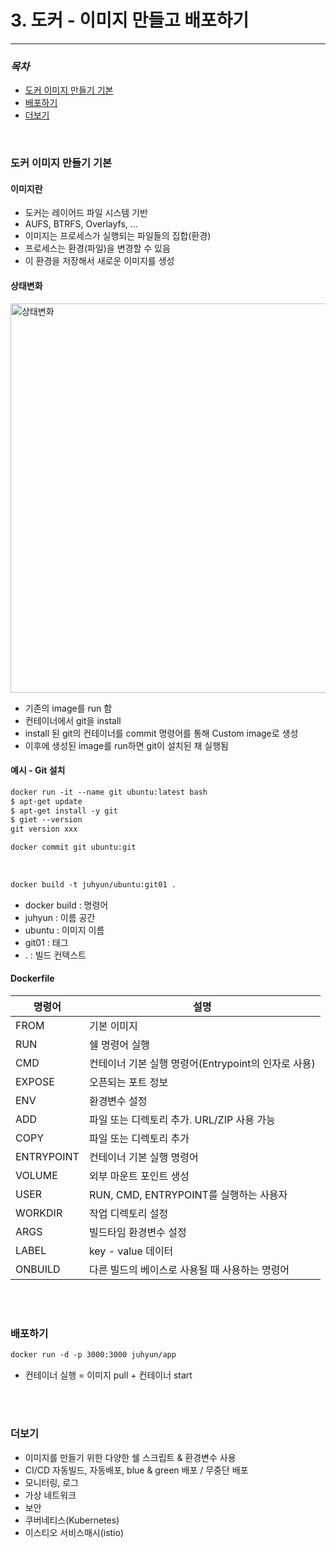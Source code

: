 # 3. 도커 - 이미지 만들고 배포하기
--------------------------------

### *목차*
  - [도커 이미지 만들기 기본](#도커-이미지-만들기-기본)
  - [배포하기](#배포하기)
  - [더보기](#더보기)
  


<br>


### 도커 이미지 만들기 기본
#### 이미지란
  - 도커는 레이어드 파일 시스템 기반
  - AUFS, BTRFS, Overlayfs, ...
  - 이미지는 프로세스가 실행되는 파일들의 집합(환경)
  - 프로세스는 환경(파일)을 변경할 수 있음
  - 이 환경을 저장해서 새로운 이미지를 생성
  
  
#### 상태변화
<img width="623" alt="상태변화" src="https://user-images.githubusercontent.com/50076031/103432023-78896e80-4c1c-11eb-8e74-0fd39b2d9a3e.PNG">

  - 기존의 image를 run 함
  - 컨테이너에서 git을 install
  - install 된 git의 컨테이너를 commit 명령어를 통해 Custom image로 생성
  - 이후에 생성된 image를 run하면 git이 설치된 채 실행됨
  
#### 예시 - Git 설치
```html
docker run -it --name git ubuntu:latest bash 
$ apt-get update
$ apt-get install -y git
$ giet --version
git version xxx

docker commit git ubuntu:git
```
<br>

```html
docker build -t juhyun/ubuntu:git01 .
```
  - docker build : 명령어
  - juhyun : 이름 공간
  - ubuntu : 이미지 이름
  - git01 : 태그
  -  . : 빌드 컨텍스트
  
#### Dockerfile
|명령어|설명|
|------|---|
|FROM|기본 이미지|
|RUN|쉘 명령어 실행|
|CMD|컨테이너 기본 실행 명령어(Entrypoint의 인자로 사용)|
|EXPOSE|오픈되는 포트 정보|
|ENV|환경변수 설정|
|ADD|파일 또는 디렉토리 추가. URL/ZIP 사용 가능|
|COPY|파일 또는 디렉토리 추가|
|ENTRYPOINT|컨테이너 기본 실행 명령어|
|VOLUME|외부 마운트 포인트 생성|
|USER|RUN, CMD, ENTRYPOINT를 실행하는 사용자|
|WORKDIR|작업 디렉토리 설정|
|ARGS|빌드타임 환경변수 설정|
|LABEL|key - value 데이터|
|ONBUILD|다른 빌드의 베이스로 사용될 때 사용하는 명령어|

<br><br>


### 배포하기
```html
docker run -d -p 3000:3000 juhyun/app
```
  - 컨테이너 실행 = 이미지 pull + 컨테이너 start
  
<br><br>  
  
  
### 더보기
  - 이미지를 만들기 위한 다양한 쉘 스크립트 & 환경변수 사용
  - CI/CD 자동빌드, 자동배포, blue & green 배포 / 무중단 배포
  - 모니터링, 로그
  - 가상 네트워크
  - 보안
  - 쿠버네티스(Kubernetes)
  - 이스티오 서비스매시(istio)

